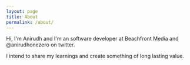 ```yaml
---
layout: page
title: About
permalink: /about/
---
```


Hi, I'm Anirudh and I'm an software developer at Beachfront Media and @anirudhonezero on twitter. 

I intend to share my learnings and create something of long lasting value.